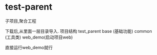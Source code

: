 # test-parent
子项目,聚合工程

下载后,从里面一层目录导入.
项目结构
test_parent
  base (基础功能)
  common (工具类) 
  web_demo(启动项目web)
  
  
直接运行web_demo就行
